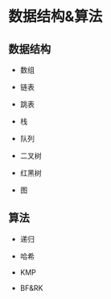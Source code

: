 # 数据结构&算法

## 数据结构

* 数组

* 链表

* 跳表

* 栈

* 队列

* 二叉树

* 红黑树 

* 图

## 算法

* 递归

* 哈希

* KMP

* BF&RK

